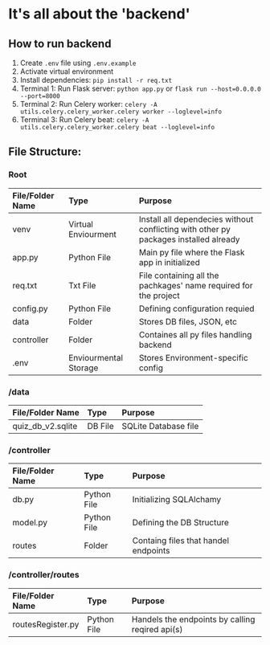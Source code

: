 # It's all about the 'backend'

## How to run backend

1. Create `.env` file using `.env.example`
2. Activate virtual environment
3. Install dependencies: `pip install -r req.txt`
4. Terminal 1: Run Flask server: `python app.py` or `flask run --host=0.0.0.0 --port=8000`
5. Terminal 2: Run Celery worker: `celery -A utils.celery.celery_worker.celery worker --loglevel=info`
6. Terminal 3: Run Celery beat: `celery -A utils.celery.celery_worker.celery beat --loglevel=info`

## File Structure:

### Root
| File/Folder Name    | Type                   | Purpose |
|:--------------------|:---------------------- |:----------|
| venv                |  Virtual Enviourment   |Install all dependecies without conflicting with other py packages installed already   |
|app.py               |  Python File           |Main py file where the Flask app in initialized | 
|req.txt              |  Txt File              |File containing all the pachkages' name required for the project |
|config.py            |  Python File           |Defining configuration requied|
|data                 |  Folder                |Stores DB files, JSON, etc|
|controller           |  Folder                |Containes all py files handling backend
|.env                 |  Enviourmental Storage |Stores Environment-specific config

### /data
| File/Folder Name    | Type                   | Purpose              |
|:--------------------|:---------------------- |:---------------------|
| quiz_db_v2.sqlite   |  DB File               |SQLite Database file  |

### /controller
| File/Folder Name    | Type                   | Purpose               |
|:--------------------|:---------------------- |:----------------------|
| db.py               |  Python File           |Initializing SQLAlchamy|
|model.py             |  Python File           |Defining the DB Structure|
|routes               |  Folder                |Containg files that handel endpoints| 

### /controller/routes
| File/Folder Name    | Type                   | Purpose               |
|:--------------------|:---------------------- |:----------------------|
|routesRegister.py    |  Python File           |Handels the endpoints by calling reqired api(s) |


